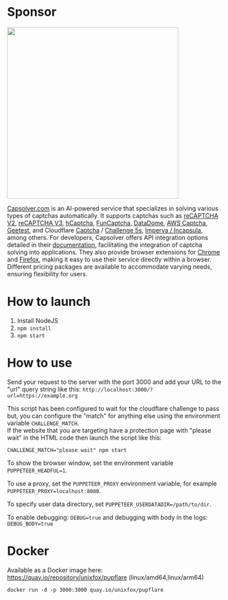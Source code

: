 # Sponsor

<img src="https://github.com/unixfox/pupflare/assets/4016501/d1b66c77-16b8-455b-aefd-e07ecbed98d4" width="400" />

[Capsolver.com](https://www.capsolver.com/?utm_source=github&utm_medium=banner_github&utm_campaign=pupflare) is an AI-powered service that specializes in solving various types of captchas automatically. It supports captchas such as [reCAPTCHA V2](https://docs.capsolver.com/guide/captcha/ReCaptchaV2.html?utm_source=github&utm_medium=banner_github&utm_campaign=pupflare), [reCAPTCHA V3](https://docs.capsolver.com/guide/captcha/ReCaptchaV3.html?utm_source=github&utm_medium=banner_github&utm_campaign=pupflare), [hCaptcha](https://docs.capsolver.com/guide/captcha/HCaptcha.html?utm_source=github&utm_medium=banner_github&utm_campaign=pupflare), [FunCaptcha](https://docs.capsolver.com/guide/captcha/FunCaptcha.html?utm_source=github&utm_medium=banner_github&utm_campaign=pupflare), [DataDome](https://docs.capsolver.com/guide/captcha/DataDome.html?utm_source=github&utm_medium=banner_github&utm_campaign=pupflare), [AWS Captcha](https://docs.capsolver.com/guide/captcha/awsWaf.html?utm_source=github&utm_medium=banner_github&utm_campaign=pupflare), [Geetest](https://docs.capsolver.com/guide/captcha/Geetest.html?utm_source=github&utm_medium=banner_github&utm_campaign=pupflare), and Cloudflare [Captcha](https://docs.capsolver.com/guide/antibots/cloudflare_turnstile.html?utm_source=github&utm_medium=banner_github&utm_campaign=pupflare) / [Challenge 5s](https://docs.capsolver.com/guide/antibots/cloudflare_challenge.html?utm_source=github&utm_medium=banner_github&utm_campaign=pupflare), [Imperva / Incapsula](https://docs.capsolver.com/guide/antibots/imperva.html?utm_source=github&utm_medium=banner_github&utm_campaign=pupflare), among others.
For developers, Capsolver offers API integration options detailed in their [documentation](https://docs.capsolver.com/?utm_source=github&utm_medium=banner_github&utm_campaign=pupflare), facilitating the integration of captcha solving into applications. They also provide browser extensions for [Chrome](https://chromewebstore.google.com/detail/captcha-solver-auto-captc/pgojnojmmhpofjgdmaebadhbocahppod) and [Firefox](https://addons.mozilla.org/es/firefox/addon/capsolver-captcha-solver), making it easy to use their service directly within a browser. Different pricing packages are available to accommodate varying needs, ensuring flexibility for users. 

# How to launch
1. Install NodeJS
2. `npm install`
3. `npm start`

# How to use
Send your request to the server with the port 3000 and add your URL to the "url" query string like this:
`http://localhost:3000/?url=https://example.org`

This script has been configured to wait for the cloudflare challenge to pass but, you can configure the "match" for anything else using the environment variable `CHALLENGE_MATCH`.  
If the website that you are targeting have a protection page with "please wait" in the HTML code then launch the script like this:
```
CHALLENGE_MATCH="please wait" npm start
```

To show the browser window, set the environment variable `PUPPETEER_HEADFUL=1`.

To use a proxy,
set the `PUPPETEER_PROXY` environment variable, for example `PUPPETEER_PROXY=localhost:8080`.

To specify user data directory, set `PUPPETEER_USERDATADIR=/path/to/dir`.

To enable debugging: `DEBUG=true` and debugging with body in the logs: `DEBUG_BODY=true`

# Docker
Available as a Docker image here: https://quay.io/repository/unixfox/pupflare (linux/amd64,linux/arm64)


```
docker run -d -p 3000:3000 quay.io/unixfox/pupflare
```
